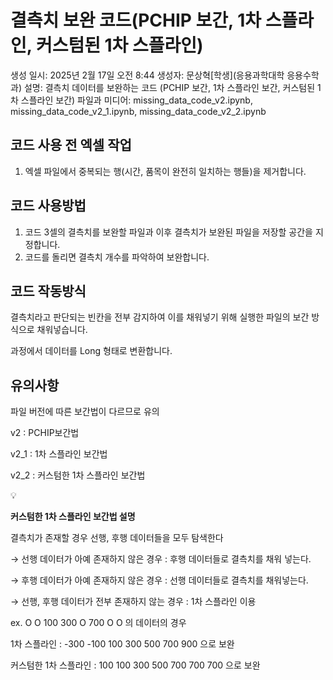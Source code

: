 # 결측치 보완 코드(PCHIP 보간, 1차 스플라인, 커스텀된 1차 스플라인)

생성 일시: 2025년 2월 17일 오전 8:44
생성자: 문상혁[학생](응용과학대학 응용수학과)
설명: 결측치 데이터를 보완하는 코드 (PCHIP 보간, 1차 스플라인 보간, 커스텀된 1차 스플라인 보간)
파일과 미디어: missing_data_code_v2.ipynb, missing_data_code_v2_1.ipynb, missing_data_code_v2_2.ipynb

## 코드 사용 전 엑셀 작업

1. 엑셀 파일에서 중복되는 행(시간, 품목이 완전히 일치하는 행들)을 제거합니다.

## 코드 사용방법

1. 코드 3셀의 결측치를 보완할 파일과 이후 결측치가 보완된 파일을 저장할 공간을 지정합니다.
2. 코드를 돌리면 결측치 개수를 파악하여 보완합니다.

## 코드 작동방식

결측치라고 판단되는 빈칸을 전부 감지하여 이를 채워넣기 위해 실행한 파일의 보간 방식으로 채워넣습니다.

과정에서 데이터를 Long 형태로 변환합니다.

## 유의사항

파일 버전에 따른 보간법이 다르므로 유의

v2 : PCHIP보간법

v2_1 : 1차 스플라인 보간법

v2_2 : 커스텀한 1차 스플라인 보간법

<aside>
💡

**커스텀한 1차 스플라인 보간법 설명**

결측치가 존재할 경우 선행, 후행 데이터들을 모두 탐색한다

→ 선행 데이터가 아예 존재하지 않은 경우 : 후행 데이터들로 결측치를 채워 넣는다.

→ 후행 데이터가 아예 존재하지 않은 경우 : 선행 데이터들로 결측치를 채워넣는다.

→ 선행, 후행 데이터가 전부 존재하지 않는 경우 : 1차 스플라인 이용

ex. O O 100 300 O 700 O O 의 데이터의 경우

1차 스플라인 : -300 -100 100 300 500 700 900 으로 보완

커스텀한 1차 스플라인 : 100 100 300 500 700 700 700 으로 보완

</aside>